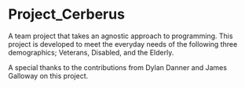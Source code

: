 # Project_Cerberus
A team project that takes an agnostic approach to programming. This project is developed to meet the everyday needs of the following three demographics; Veterans, Disabled, and the Elderly.

A special thanks to the contributions from Dylan Danner and James Galloway on this project.
